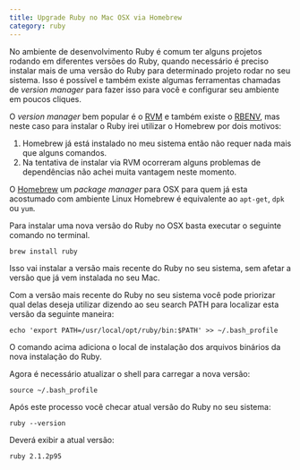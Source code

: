 ```yaml
---
title: Upgrade Ruby no Mac OSX via Homebrew
category: ruby
---
```


No ambiente de desenvolvimento Ruby é comum ter alguns projetos rodando em diferentes versões do Ruby, quando necessário é preciso instalar mais de uma versão do Ruby para determinado projeto rodar no seu sistema. Isso é possível e também existe algumas ferramentas chamadas de *version manager* para fazer isso para você e configurar seu ambiente em poucos cliques. 

O *version manager* bem popular é o [RVM](http://rvm.io/) e também existe o [RBENV](https://github.com/sstephenson/rbenv), mas neste caso para instalar o Ruby irei utilizar o Homebrew por dois motivos:  
1. Homebrew já está instalado no meu sistema então não requer nada mais que alguns comandos.  
2. Na tentativa de instalar via RVM ocorreram alguns problemas de dependências não achei muita vantagem neste momento.

O [Homebrew](http://brew.sh/) um *package manager* para OSX para quem já esta acostumado com ambiente Linux Homebrew é equivalente ao `apt-get`, `dpk` ou `yum`. 

Para instalar uma nova versão do Ruby no OSX basta executar o seguinte comando no terminal.
 
	brew install ruby

Isso vai instalar a versão mais recente do Ruby no seu sistema, sem afetar a versão que já vem instalada no seu Mac.

Com a versão mais recente do Ruby no seu sistema você pode priorizar qual delas deseja utilizar dizendo ao seu search PATH para localizar esta versão da seguinte maneira:

	echo 'export PATH=/usr/local/opt/ruby/bin:$PATH' >> ~/.bash_profile
	
O comando acima adiciona o local de instalação dos arquivos binários da nova instalação do Ruby.

Agora é necessário atualizar o shell para carregar a nova versão:

	source ~/.bash_profile
	
Após este processo você checar atual versão do Ruby no seu sistema:

	ruby --version
	
Deverá exibir a atual versão:

	ruby 2.1.2p95


